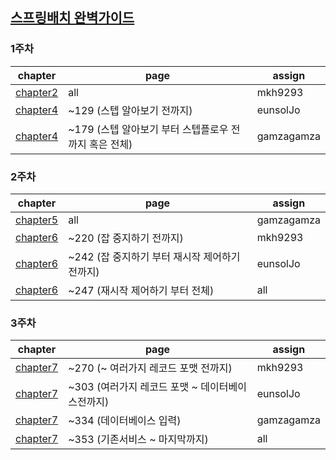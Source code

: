 ## [스프링배치 완벽가이드](http://www.yes24.com/product/goods/99422216)

### 1주차

|chapter|page|assign|
|---|---|---|
|[chapter2](https://github.com/LatsStudy/spring_batch/blob/main/chapter2/spring_batch.md)|all|mkh9293|
|[chapter4](https://github.com/LatsStudy/spring_batch/blob/main/chapter4/job.md)|~129 (스텝 알아보기 전까지) |eunsolJo|
|[chapter4](https://github.com/LatsStudy/spring_batch/blob/main/chapter4/step.md)|~179 (스텝 알아보기 부터 스텝플로우 전까지 혹은 전체) |gamzagamza|


### 2주차

|chapter|page|assign|
|---|---|---|
|[chapter5]()|all|gamzagamza|
|[chapter6]()|~220 (잡 중지하기 전까지) |mkh9293|
|[chapter6]()|~242 (잡 중지하기 부터 재시작 제어하기 전까지) |eunsolJo|
|[chapter6]()|~247 (재시작 제어하기 부터 전체) |all|


### 3주차

|chapter|page|assign|
|---|---|---|
|[chapter7]()|~270 (~ 여러가지 레코드 포맷 전까지)|mkh9293|
|[chapter7]()|~303 (여러가지 레코드 포맷 ~ 데이터베이스전까지) |eunsolJo|
|[chapter7]()|~334 (데이터베이스 입력) |gamzagamza|
|[chapter7]()|~353 (기존서비스 ~ 마지막까지) |all|